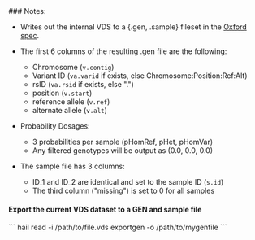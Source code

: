 <div class="cmdhead"></div>

<div class="description"></div>

<div class="synopsis"></div>

<div class="options"></div>

<div class="cmdsubsection">
### Notes:

 - Writes out the internal VDS to a {.gen, .sample} fileset in the [Oxford spec](http://www.stats.ox.ac.uk/%7Emarchini/software/gwas/file_format.html).

 - The first 6 columns of the resulting .gen file are the following:
    - Chromosome (`v.contig`)
    - Variant ID (`va.varid` if exists, else Chromosome:Position:Ref:Alt)
    - rsID (`va.rsid` if exists, else ".")
    - position (`v.start`)
    - reference allele (`v.ref`)
    - alternate allele (`v.alt`)
    
 - Probability Dosages:
    - 3 probabilities per sample (pHomRef, pHet, pHomVar)
    - Any filtered genotypes will be output as (0.0, 0.0, 0.0)
 
 - The sample file has 3 columns:
    - ID_1 and ID_2 are identical and set to the sample ID (`s.id`)
    - The third column ("missing") is set to 0 for all samples 
    
</div>

<div class="cmdsubsection">

<h4 class="example"> Export the current VDS dataset to a GEN and sample file</h4>
```
hail read -i /path/to/file.vds exportgen -o /path/to/mygenfile
```

</div>